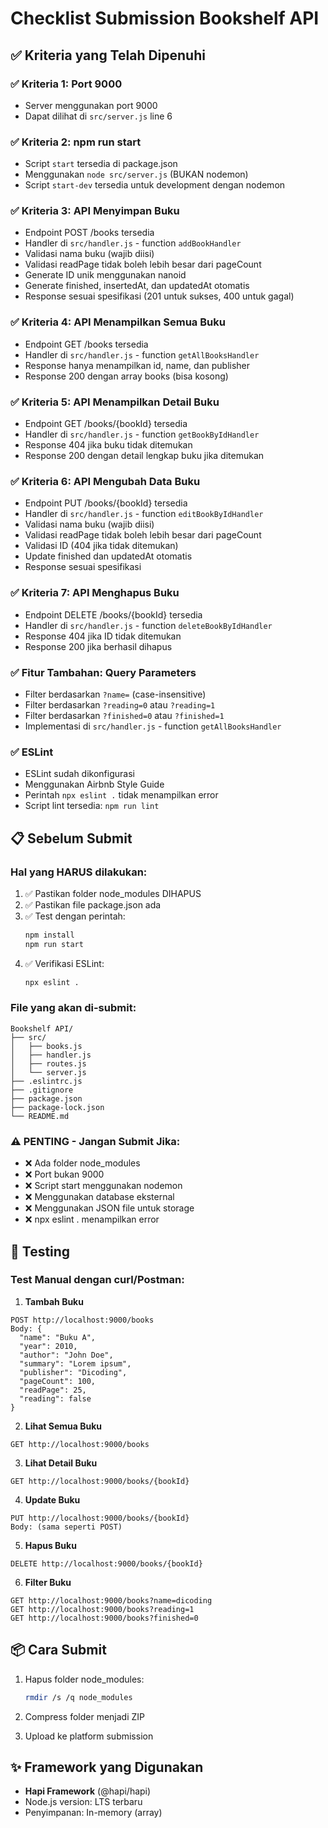 # Checklist Submission Bookshelf API

## ✅ Kriteria yang Telah Dipenuhi

### ✅ Kriteria 1: Port 9000
- Server menggunakan port 9000
- Dapat dilihat di `src/server.js` line 6

### ✅ Kriteria 2: npm run start
- Script `start` tersedia di package.json
- Menggunakan `node src/server.js` (BUKAN nodemon)
- Script `start-dev` tersedia untuk development dengan nodemon

### ✅ Kriteria 3: API Menyimpan Buku
- Endpoint POST /books tersedia
- Handler di `src/handler.js` - function `addBookHandler`
- Validasi nama buku (wajib diisi)
- Validasi readPage tidak boleh lebih besar dari pageCount
- Generate ID unik menggunakan nanoid
- Generate finished, insertedAt, dan updatedAt otomatis
- Response sesuai spesifikasi (201 untuk sukses, 400 untuk gagal)

### ✅ Kriteria 4: API Menampilkan Semua Buku
- Endpoint GET /books tersedia
- Handler di `src/handler.js` - function `getAllBooksHandler`
- Response hanya menampilkan id, name, dan publisher
- Response 200 dengan array books (bisa kosong)

### ✅ Kriteria 5: API Menampilkan Detail Buku
- Endpoint GET /books/{bookId} tersedia
- Handler di `src/handler.js` - function `getBookByIdHandler`
- Response 404 jika buku tidak ditemukan
- Response 200 dengan detail lengkap buku jika ditemukan

### ✅ Kriteria 6: API Mengubah Data Buku
- Endpoint PUT /books/{bookId} tersedia
- Handler di `src/handler.js` - function `editBookByIdHandler`
- Validasi nama buku (wajib diisi)
- Validasi readPage tidak boleh lebih besar dari pageCount
- Validasi ID (404 jika tidak ditemukan)
- Update finished dan updatedAt otomatis
- Response sesuai spesifikasi

### ✅ Kriteria 7: API Menghapus Buku
- Endpoint DELETE /books/{bookId} tersedia
- Handler di `src/handler.js` - function `deleteBookByIdHandler`
- Response 404 jika ID tidak ditemukan
- Response 200 jika berhasil dihapus

### ✅ Fitur Tambahan: Query Parameters
- Filter berdasarkan `?name=` (case-insensitive)
- Filter berdasarkan `?reading=0` atau `?reading=1`
- Filter berdasarkan `?finished=0` atau `?finished=1`
- Implementasi di `src/handler.js` - function `getAllBooksHandler`

### ✅ ESLint
- ESLint sudah dikonfigurasi
- Menggunakan Airbnb Style Guide
- Perintah `npx eslint .` tidak menampilkan error
- Script lint tersedia: `npm run lint`

## 📋 Sebelum Submit

### Hal yang HARUS dilakukan:
1. ✅ Pastikan folder node_modules DIHAPUS
2. ✅ Pastikan file package.json ada
3. ✅ Test dengan perintah:
   ```bash
   npm install
   npm run start
   ```
4. ✅ Verifikasi ESLint:
   ```bash
   npx eslint .
   ```

### File yang akan di-submit:
```
Bookshelf API/
├── src/
│   ├── books.js
│   ├── handler.js
│   ├── routes.js
│   └── server.js
├── .eslintrc.js
├── .gitignore
├── package.json
├── package-lock.json
└── README.md
```

### ⚠️ PENTING - Jangan Submit Jika:
- ❌ Ada folder node_modules
- ❌ Port bukan 9000
- ❌ Script start menggunakan nodemon
- ❌ Menggunakan database eksternal
- ❌ Menggunakan JSON file untuk storage
- ❌ npx eslint . menampilkan error

## 🧪 Testing

### Test Manual dengan curl/Postman:

1. **Tambah Buku**
```
POST http://localhost:9000/books
Body: {
  "name": "Buku A",
  "year": 2010,
  "author": "John Doe",
  "summary": "Lorem ipsum",
  "publisher": "Dicoding",
  "pageCount": 100,
  "readPage": 25,
  "reading": false
}
```

2. **Lihat Semua Buku**
```
GET http://localhost:9000/books
```

3. **Lihat Detail Buku**
```
GET http://localhost:9000/books/{bookId}
```

4. **Update Buku**
```
PUT http://localhost:9000/books/{bookId}
Body: (sama seperti POST)
```

5. **Hapus Buku**
```
DELETE http://localhost:9000/books/{bookId}
```

6. **Filter Buku**
```
GET http://localhost:9000/books?name=dicoding
GET http://localhost:9000/books?reading=1
GET http://localhost:9000/books?finished=0
```

## 📦 Cara Submit

1. Hapus folder node_modules:
   ```bash
   rmdir /s /q node_modules
   ```

2. Compress folder menjadi ZIP

3. Upload ke platform submission

## ✨ Framework yang Digunakan
- **Hapi Framework** (@hapi/hapi)
- Node.js version: LTS terbaru
- Penyimpanan: In-memory (array)

